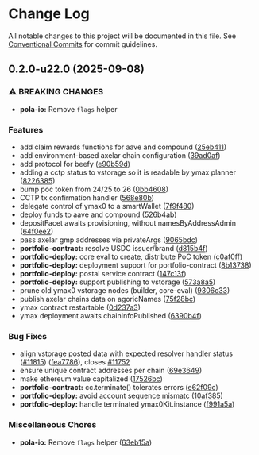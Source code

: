 # Change Log

All notable changes to this project will be documented in this file.
See [Conventional Commits](https://conventionalcommits.org) for commit guidelines.

## 0.2.0-u22.0 (2025-09-08)

### ⚠ BREAKING CHANGES

* **pola-io:** Remove `flags` helper

### Features

* add claim rewards functions for aave and compound ([25eb411](https://github.com/Agoric/agoric-sdk/commit/25eb4113a20fc6d1a9ae777c290ded8f4d0d14cf))
* add environment-based axelar chain configuration ([39ad0af](https://github.com/Agoric/agoric-sdk/commit/39ad0afb9b0551df57b5ad67c5aef3270239fdb7))
* add protocol for beefy ([e90b59d](https://github.com/Agoric/agoric-sdk/commit/e90b59d9c0b911d71c38054468d063d14396c727))
* adding a cctp status to vstorage so it is readable by ymax planner ([8226385](https://github.com/Agoric/agoric-sdk/commit/8226385187c6c146b13fdf0c7e7cf3b5b4f12ff0))
* bump poc token from 24/25 to 26 ([0bb4608](https://github.com/Agoric/agoric-sdk/commit/0bb46081e143a63718c4e781a3844af85a5f033b))
* CCTP tx confirmation handler ([568e80b](https://github.com/Agoric/agoric-sdk/commit/568e80bb627cafebedc0c70d42d01374a803ada4))
* delegate control of ymax0 to a smartWallet ([7f9f480](https://github.com/Agoric/agoric-sdk/commit/7f9f480db87cc5de23beef91eb096f43740224a0))
* deploy funds to aave and compound ([526b4ab](https://github.com/Agoric/agoric-sdk/commit/526b4abfaadeb719155726f3c089b0429a84c852))
* depositFacet awaits provisioning, without namesByAddressAdmin ([64f0ee2](https://github.com/Agoric/agoric-sdk/commit/64f0ee20d56f40c9a73c87811500340fcfc20423))
* pass axelar gmp addresses via privateArgs ([9065bdc](https://github.com/Agoric/agoric-sdk/commit/9065bdc4a400be6722404e01cf3ff88eb3475608))
* **portfolio-contract:** resolve USDC issuer/brand ([d815b4f](https://github.com/Agoric/agoric-sdk/commit/d815b4f9004da9c07ad616f5cc74af842ac80dd0))
* **portfolio-deploy:** core eval to create, distribute PoC token ([c0af0ff](https://github.com/Agoric/agoric-sdk/commit/c0af0ff8dfac6b4dec695e2a6618afa9662c818f))
* **portfolio-deploy:** deployment support for portfolio-contract ([8b13738](https://github.com/Agoric/agoric-sdk/commit/8b137387fd8b45ed6ec291bc716761ad6ba4c5b9))
* **portfolio-deploy:** postal service contract ([147c13f](https://github.com/Agoric/agoric-sdk/commit/147c13fb8c766d0d08d8be1f3a9732997b919968))
* **portfolio-deploy:** support publishing to vstorage ([573a8a5](https://github.com/Agoric/agoric-sdk/commit/573a8a56822fadbc34e7bef0f6bf657317467c6a))
* prune old ymax0 vstorage nodes (builder, core-eval) ([9306c33](https://github.com/Agoric/agoric-sdk/commit/9306c33ceff853b412e3fc236c22007976ba8ee1))
* publish axelar chains data on agoricNames ([75f28bc](https://github.com/Agoric/agoric-sdk/commit/75f28bc8df97687761e1fc456bf94bc13b82d024))
* ymax contract restartable ([0d237a3](https://github.com/Agoric/agoric-sdk/commit/0d237a39cfd8c42978126feb5871f973f3eea53f))
* ymax deployment awaits chainInfoPublished ([6390b4f](https://github.com/Agoric/agoric-sdk/commit/6390b4f2a91b28fd7259af97fc18918e9ead6ee1))

### Bug Fixes

* align vstorage posted data with expected resolver handler status ([#11815](https://github.com/Agoric/agoric-sdk/issues/11815)) ([fea7786](https://github.com/Agoric/agoric-sdk/commit/fea77864ae4355e4d7aa750e3008ad4899949c14)), closes [#11752](https://github.com/Agoric/agoric-sdk/issues/11752)
* ensure unique contract addresses per chain ([69e3649](https://github.com/Agoric/agoric-sdk/commit/69e36494e62bf5774b73f04e91d7519a43bec78b))
* make ethereum value capitalized ([17526bc](https://github.com/Agoric/agoric-sdk/commit/17526bcdea2c940f7bdbe294d7de0b511a749610))
* **portfolio-contract:** cc.terminate() tolerates errors ([e62f09c](https://github.com/Agoric/agoric-sdk/commit/e62f09c50326c03af173532509407b2e7813ade6))
* **portfolio-deploy:** avoid account sequence mismatc ([10af385](https://github.com/Agoric/agoric-sdk/commit/10af38544667ee29bc5648001e3b75073a6333fc))
* **portfolio-deploy:** handle terminated ymax0Kit.instance ([f991a5a](https://github.com/Agoric/agoric-sdk/commit/f991a5a90520733e5333f3180f231e34d34de960))

### Miscellaneous Chores

* **pola-io:** Remove `flags` helper ([63eb15a](https://github.com/Agoric/agoric-sdk/commit/63eb15ae9333b6b9d05dad8b1d3c900468bd2473))
